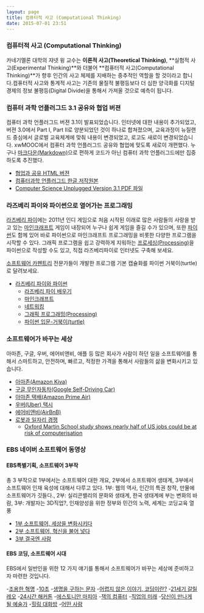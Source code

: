```yaml
---
layout: page
title: 컴퓨터적 사고 (Computational Thinking)
date: 2015-07-01 23:51
---
```


### 컴퓨터적 사고 (Computational Thinking)
 
카네기멜론 대학의 쟈넷 윙 교수는 **이론적 사고(Theoretical Thinking)**, **실험적 사고(Experimental Thinking)**와 더불어 **컴퓨터적 사고(Computational Thinking)**가 향후 인간의 사고 체제를 지배하는 중추적인 역할을 할 것이라고 합니다.컴퓨터적 사고와 통계적 사고는 기존의 물질적 불평등보다 더 심한 양극화를 디지털 경제의 정보 불평등(Digital Divide)을 통해서 가져올 것으로 예측이 됩니다.

### 컴퓨터 과학 언플러그드 3.1 **공유와 협업 버젼**
컴퓨터 과학 언플러그드 버젼 3.1이 발표되었습니다. 인터넷에 대한 내용이 추가되었고, 버젼 3.0에서 Part I, Part II로 양분되었던 것이 하나로 합쳐졌으며, 교육과정이 뉴질랜드 중심에서 글로벌 교육체계에 맞춰 내용이 변경되었고, 로고도 새로이 변경되었습니다. xwMOOC에서 컴퓨터 과학 언플러그드 공유와 협업에 맞도록 새로이 개편했다. 누구나 [마크다운(Markdown)](http://daringfireball.net/projects/markdown/)으로 편하게 코드가 아닌 컴퓨터 과학 언플러그드에만 집중하도록 추진했다.

- [협업과 공유 HTML 버젼](/computationalthinking/unplugged/index.html)
- [컴퓨터과학 언플러그드 한글 저작원본](https://github.com/statkclee/website-csunplugged/)
- [Computer Science Unplugged Version 3.1 PDF 파일](http://csunplugged.org/wp-content/uploads/2015/03/CSUnplugged_OS_2015_v3.1.pdf)

### 라즈베리 파이와 파이썬으로 열어가는 프로그래밍

[라즈베리 파이](https://www.raspberrypi.org/)에는 2011년 인디 게임으로 처음 시작된 이래로 많은 사람들의 사랑을 받고 있는 [마인크래프트](https://minecraft.net/) 게임이 내장되어 누구나 쉽게 게임을 즐길 수가 있으며, 또한 [파이썬](https://www.python.org/)도 함께 있어 바로 파이썬으로 마인크래프트 프로그래밍을 비롯한 다양한 프로그램을 시작할 수 있다. 그래픽 프로그램을 쉽고 강력하게 지워하는 [프로세싱(Processing)](https://processing.org/)을 파이썬으로 작성할 수도 있고, 직접 라즈베리파이로 인터넷도 구축해 보세요.

[소프트웨어 카펜트리](http://software-carpentry.org/) 전문가들이 개발한 프로그램 기본 캡슐화를 파이썬 거북이(turtle)로 달려보세요.

-  [라즈베리 파이와 파이썬](raspberry-pi/index.html)
	-  [라즈베리 파이 배우기](raspberry-pi/raspberry-pi/index.html)
	-  [마인크래프트](raspberry-pi/minecraft/index.html)
	-  [네트워킹](raspberry-pi/networking/index.html)
	-  [그래픽 프로그래밍(Processing)](raspberry-pi/processing/index.html)
	-  [파이썬 입문-거북이(turtle)](raspberry-pi/turtles/index-kr.html)

### 소프트웨어가 바꾸는 세상

아마존, 구글, 우버, 에어비앤비, 애플 등 많은 회사가 사람이 하던 일을 소프트웨어를 통해서 스마트하고, 안전하며, 빠르고, 적정한 가격을 통해서 사람들의 삶을 변화시키고 있습니다.

- [아마존(Amazon Kiva)](http://www.youtube.com/watch?v=aI_YQp3zoo8&amp;list=PL16A39FD504A786B1&amp;index=8)
- [구글 무인자동차(Google Self-Driving Car)](http://www.youtube.com/watch?v=cdgQpa1pUUE)
- [아마존 택배(Amazon Prime Air)](http://www.youtube.com/watch?v=98BIu9dpwHU)
- [우버(Uber) 택시](http://www.youtube.com/watch?v=P2M0RD7bhYY)
- [에어비앤비(AirBnB)](http://www.youtube.com/watch?v=SaOFuW011G8)
- [로봇과 일자리 경쟁](https://www.youtube.com/watch?v=7c_XO3Ouzts)
    - [Oxford Martin School study shows nearly half of US jobs could be at risk of computerisation](http://www.futuretech.ox.ac.uk/news-release-oxford-martin-school-study-shows-nearly-half-us-jobs-could-be-risk-computerisation)

### EBS 네이버 소프트웨어 동영상

#### EBS특별기획, 소프트웨어 3부작

총 3 부작으로 1부에서는 소프트웨어 대한 개요, 2부에서 소프트웨어 생태계, 3부에서 소프트웨어 인재 육성에 대해서 다루고 있다. 1부: 웹의 역사, 인간의 특권 창작, 만물에 소프트웨어가 깃들다., 2부: 실리콘밸리의 문화와 생태계, 한국 생태계에 부는 변화의 바람, 3부: 개발자는 3D직업?, 인재양성을 위한 정부와 민간의 노력,  세계는 코딩교육 열풍

- [1부 소프트웨어, 세상을 변화시키다](http://www.ebs.co.kr/replay/show?prodId=6785&amp;lectId=10233996&amp;gnbVal=1&amp;pageNum=1&amp;srchType=&amp;srchText=&amp;srchYear=&amp;srchMonth=)
- [2부 소프트웨어, 혁신을 불어 넣다](http://www.ebs.co.kr/replay/show?prodId=6785&amp;lectId=10233997&amp;gnbVal=1&amp;pageNum=1&amp;srchType=&amp;srchText=&amp;srchYear=&amp;srchMonth=)
- [3부 결국엔 사람](http://www.ebs.co.kr/replay/show?prodId=6785&amp;lectId=10233998&amp;gnbVal=1&amp;pageNum=1&amp;srchType=&amp;srchText=&amp;srchYear=&amp;srchMonth=)


#### EBS 코딩, 소프트웨어 시대

EBS에서 일반인을 위한 12 가지 얘기를 통해서 소프트웨어가 바꾸는 세상에 준비하고자 마련한 것입니다.

-[조용한 혁명](http://www.ebs.co.kr/replay/show?prodId=112912&amp;lectId=10253975)
-[10초](http://www.ebs.co.kr/replay/show?prodId=112912&amp;lectId=10255177)
-[생명을 구하는 문자](http://www.ebs.co.kr/replay/show?prodId=112912&amp;lectId=10256493)
-[어렵지 않은 이야기, 코딩이란?](http://www.ebs.co.kr/replay/show?prodId=112912&amp;lectId=10258277)
-[21세기 갈릴레오](http://www.ebs.co.kr/replay/show?prodId=112912&lectId=10259529)
-[24시간 해커톤](http://www.ebs.co.kr/replay/show?prodId=112912&lectId=10260818)
-[에스토니안 마피아](http://www.ebs.co.kr/replay/show?prodId=112912&lectId=10262018)
-[잭의 컴퓨터](http://www.ebs.co.kr/replay/show?prodId=112912&lectId=10264136)
-[직업의 미래](http://www.ebs.co.kr/replay/show?prodId=112912&lectId=10265316)
-[당신이 만나게 될 예술가](http://www.ebs.co.kr/replay/show?prodId=112912&lectId=10266775)
-[힐링 대화방](http://www.ebs.co.kr/replay/show?prodId=112912&lectId=10271075)
-[어떤 사람](http://www.ebs.co.kr/replay/show?prodId=112912&lectId=10272359)


